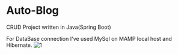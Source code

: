 # Auto-Blog
CRUD Project written in Java(Spring Boot)

For DataBase connection I've used MySql on MAMP local host and Hibernate.
![1](https://user-images.githubusercontent.com/25967461/131928879-f82846a4-648f-4415-8cce-33010a612f7d.png)




